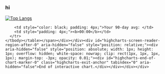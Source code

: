 ### hi  


<!--
**passer12/passer12** is a ✨ _special_ ✨ repository because its `README.md` (this file) appears on your GitHub profile.

Here are some ideas to get you started:

- 🔭 I’m currently working on ...
- 🌱 I’m currently learning ...
- 👯 I’m looking to collaborate on ...
- 🤔 I’m looking for help with ...
- 💬 Ask me about ...
- 📫 How to reach me: ...
- 😄 Pronouns: ...
- ⚡ Fun fact: ...
-->

[![Top Langs](https://github-readme-stats.vercel.app/api/top-langs/?username=passer12&show_icons=true&theme=radical&count_private=true)](https://github.com/anuraghazra/github-readme-stats)
<!--[![Anurag's GitHub stats](https://github-readme-stats.vercel.app/api?username=passer12&show_icons=true&theme=radical&count_private=true)](https://github.com/anuraghazra/github-readme-stats)-->

        <td style="color: black; padding: 4px;">Your 90-day avg: </td>
        <td style="padding: 4px;"><b>00:00</b></td>
      </tr>
    </tbody></table></span></div></div><div id="highcharts-screen-reader-region-after-0" aria-hidden="false" style="position: relative;"><div aria-hidden="false" style="position: absolute; width: 1px; height: 1px; overflow: hidden; white-space: nowrap; clip: rect(1px, 1px, 1px, 1px); margin-top: -3px; opacity: 0.01;"><div id="highcharts-end-of-chart-marker-0" class="highcharts-exit-anchor" tabindex="0" aria-hidden="false">End of interactive chart.</div></div></div></div>

  </div>
</turbo-frame>
